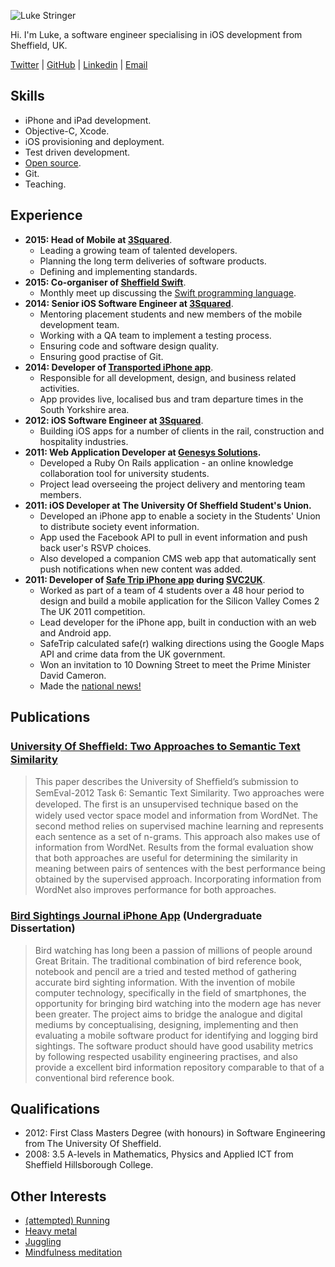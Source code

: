 
![Luke Stringer](http://s.gravatar.com/avatar/66df5cd089a2d9cbfaa7d42442156281?s=290)

Hi. I'm Luke, a software engineer specialising in iOS development from Sheffield, UK.

[Twitter](http://twitter.com/lukestringer90) | [GitHub](http://github.com/lukestringer90) | [Linkedin](https://www.linkedin.com/in/lukestringer90) | [Email](mailto:hello@lukestringer.me)

## Skills

* iPhone and iPad development.
* Objective-C, Xcode.
* iOS provisioning and deployment.
* Test driven development.
* [Open source](http://github.com/lukestringer90).
* Git.
* Teaching.

## Experience

* **2015: Head of Mobile at [3Squared](http://3squared.com)**.
    * Leading a growing team of talented developers.
    * Planning the long term deliveries of software products.
    * Defining and implementing standards.
* **2015: Co-organiser of [Sheffield Swift](http://twitter.com/SheffieldSwift)**.
    * Monthly meet up discussing the [Swift programming language](https://developer.apple.com/swift/).
* **2014: Senior iOS Software Engineer at [3Squared](http://3squared.com)**.
	* Mentoring placement students and new members of the mobile development team. 
	* Working with a QA team to implement a testing process. 
	* Ensuring code and software design quality.
	* Ensuring good practise of Git.
* **2014: Developer of [Transported iPhone app](http://transportedapp.com)**. 
	* Responsible for all development, design, and business related activities.
	* App provides live, localised bus and tram departure times in the South Yorkshire area. 
* **2012: iOS Software Engineer at [3Squared](http://3squared.com)**.
	* Building iOS apps for a number of clients in the rail, construction and hospitality industries.
* **2011: Web Application Developer at [Genesys Solutions](http://genesys-solutions.org.uk/).**
	* Developed a Ruby On Rails application - an online knowledge collaboration tool for university students.
	* Project lead overseeing the project delivery and mentoring team members.
* **2011: iOS Developer at The University Of Sheffield Student's Union.**
	* Developed an iPhone app to enable a society in the Students' Union to distribute society event information. 
	* App used the Facebook API to pull in event information and push back user's RSVP choices. 
	* Also developed a companion CMS web app that automatically sent push notifications when new content was added.
* **2011: Developer of [Safe Trip iPhone app](https://itunes.apple.com/us/app/safe-trip-get-safe-directions/id502844126?ls=1&mt=8) during [SVC2UK](http://www.svc2uk.com)**. 
	* Worked as part of a team of 4 students over a 48 hour period to design and build a mobile application for the Silicon Valley Comes 2 The UK 2011 competition. 
	* Lead developer for the iPhone app, built in conduction with an web and Android app.
	* SafeTrip calculated safe(r) walking directions using the Google Maps API and crime data from the UK government.
	* Won an invitation to 10 Downing Street to meet the Prime Minister David Cameron.
	* Made the [national news!](http://www.bbc.co.uk/news/business-15770190)
	

## Publications
### [University Of Shefﬁeld: Two Approaches to Semantic Text Similarity](http://www.aclweb.org/anthology/S/S12/S12-1097.pdf)
 
> This paper describes the University of Shefﬁeld’s submission to SemEval-2012 Task 6: Semantic Text Similarity. Two approaches were developed. The ﬁrst is an unsupervised technique based on the widely used vector space model and information from WordNet. The second method relies on supervised machine learning and represents each sentence as a set of n-grams. This approach also makes use of information from WordNet. Results from the formal evaluation show that both approaches are useful for determining the similarity in meaning between pairs of sentences with the best performance being obtained by the supervised approach. Incorporating information from WordNet also improves performance for both approaches.
 
### [Bird Sightings Journal iPhone App](http://www.dcs.sheffield.ac.uk/intranet/archive/public/2010_2011/projects/ug/aca08ls.html) (Undergraduate Dissertation)

> Bird watching has long been a passion of millions of people around Great Britain. The traditional combination of bird reference book, notebook and pencil are a tried and tested method of gathering accurate bird sighting information. With the invention of mobile computer technology, specifically in the field of smartphones, the opportunity for bringing bird watching into the modern age has never been greater. The project aims to bridge the analogue and digital mediums by conceptualising, designing, implementing and then evaluating a mobile software product for identifying and logging bird sightings. The software product should have good usability metrics by following respected usability engineering practises, and also provide a excellent bird information repository comparable to that of a conventional bird reference book.


## Qualifications

* 2012: First Class Masters Degree (with honours) in Software Engineering from The University Of Sheffield.
* 2008: 3.5 A-levels in Mathematics, Physics and Applied ICT from Sheffield Hillsborough College.

## Other Interests

* [(attempted) Running](https://twitter.com/lukestringer90/status/518516722538921986)
* [Heavy metal](https://twitter.com/lukestringer90/status/485580564561678336)
* [Juggling](https://vimeo.com/76717147)
* [Mindfulness meditation](http://www.samharris.org/blog/item/mindfulness-meditation)

